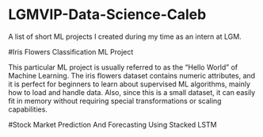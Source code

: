 # LGMVIP-Data-Science-Caleb
A list of short ML projects I created during my time as an intern at LGM.

#Iris Flowers Classification ML Project

This particular ML project is usually referred to as the “Hello World” of Machine Learning. The iris flowers dataset contains numeric attributes, and it is perfect for beginners to learn about supervised ML algorithms, mainly how to load and handle data. Also, since this is a small dataset, it can easily fit in memory without requiring special transformations or scaling capabilities.

#Stock Market Prediction And Forecasting Using Stacked LSTM

